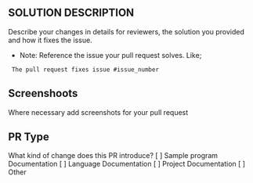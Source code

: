 ## SOLUTION DESCRIPTION
Describe your changes in details for reviewers, the solution you provided and how it fixes the issue.
- Note: Reference the issue your pull request solves. 
Like;
```
 The pull request fixes issue #issue_number
```
## Screenshoots
Where necessary add screenshots for your pull request

## PR Type
What kind of change does this PR introduce?
[ ] Sample program Documentation
[ ] Language Documentation
[ ] Project Documentation
[ ] Other
